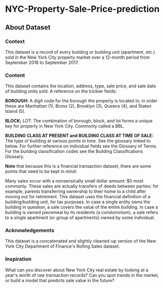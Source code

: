 # NYC-Property-Sale-Price-prediction

## About Dataset


### Context
This dataset is a record of every building or building unit (apartment, etc.) sold in the New York City property market over a 12-month period from September 2016 to September 2017.

### Content
This dataset contains the location, address, type, sale price, and sale date of building units sold. A reference on the trickier fields:


**BOROUGH:** A digit code for the borough the property is located in; in order these are Manhattan (1), Bronx (2), Brooklyn (3), Queens (4), and Staten Island (5).


**BLOCK;** LOT: The combination of borough, block, and lot forms a unique key for property in New York City. Commonly called a BBL.


**BUILDING CLASS AT PRESENT and BUILDING CLASS AT TIME OF SALE:** The type of building at various points in time. See the glossary linked to below.
For further reference on individual fields see the Glossary of Terms. For the building classification codes see the Building Classifications Glossary.

**Note** that because this is a financial transaction dataset, there are some points that need to be kept in mind:

Many sales occur with a nonsensically small dollar amount: $0 most commonly. These sales are actually transfers of deeds between parties: for example, parents transferring ownership to their home to a child after moving out for retirement.
This dataset uses the financial definition of a building/building unit, for tax purposes. In case a single entity owns the building in question, a sale covers the value of the entire building. In case a building is owned piecemeal by its residents (a condominium), a sale refers to a single apartment (or group of apartments) owned by some individual.


### Acknowledgements
This dataset is a concatenated and slightly cleaned-up version of the New York City Department of Finance's Rolling Sales dataset.


### Inspiration
What can you discover about New York City real estate by looking at a year's worth of raw transaction records? Can you spot trends in the market, or build a model that predicts sale value in the future?
